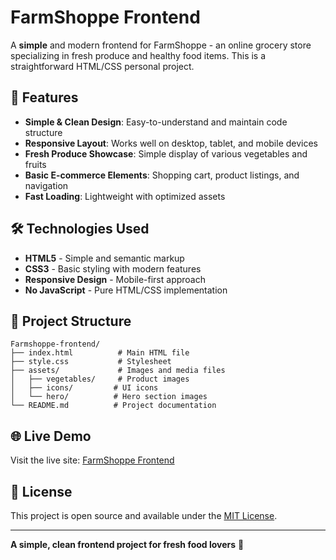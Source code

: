 # FarmShoppe Frontend

A **simple** and modern frontend for FarmShoppe - an online grocery store specializing in fresh produce and healthy food items. This is a straightforward HTML/CSS personal project.

## 🌟 Features

- **Simple & Clean Design**: Easy-to-understand and maintain code structure
- **Responsive Layout**: Works well on desktop, tablet, and mobile devices
- **Fresh Produce Showcase**: Simple display of various vegetables and fruits
- **Basic E-commerce Elements**: Shopping cart, product listings, and navigation
- **Fast Loading**: Lightweight with optimized assets

## 🛠️ Technologies Used

- **HTML5** - Simple and semantic markup
- **CSS3** - Basic styling with modern features
- **Responsive Design** - Mobile-first approach
- **No JavaScript** - Pure HTML/CSS implementation

## 📁 Project Structure

```
Farmshoppe-frontend/
├── index.html          # Main HTML file
├── style.css           # Stylesheet
├── assets/             # Images and media files
│   ├── vegetables/     # Product images
│   ├── icons/         # UI icons
│   └── hero/          # Hero section images
└── README.md          # Project documentation
```

## 🌐 Live Demo

Visit the live site: [FarmShoppe Frontend](https://shubham26sd.github.io/Farmshoppe-frontend/)

## 📄 License

This project is open source and available under the [MIT License](LICENSE).

---

**A simple, clean frontend project for fresh food lovers** 🥬 